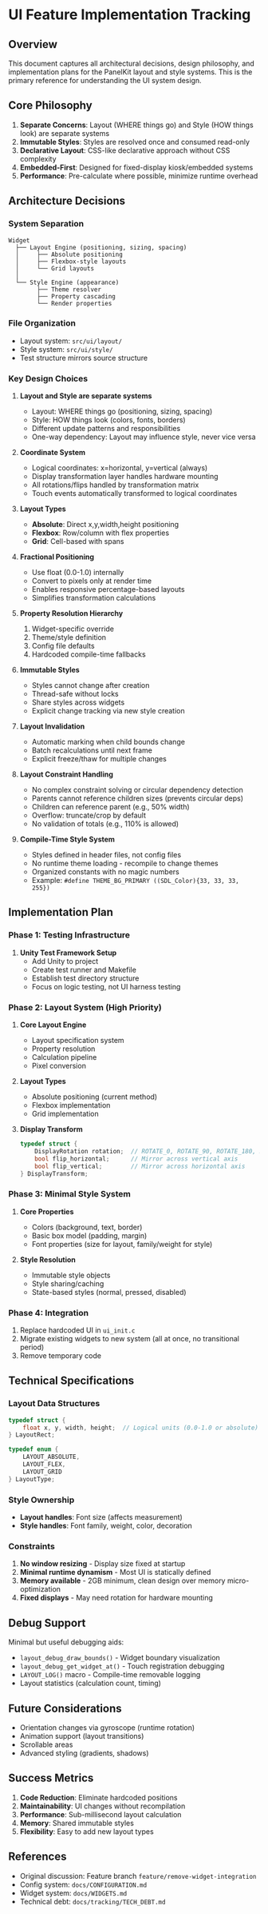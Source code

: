 # UI Feature Implementation Tracking

## Overview

This document captures all architectural decisions, design philosophy, and implementation plans for the PanelKit layout and style systems. This is the primary reference for understanding the UI system design.

## Core Philosophy

1. **Separate Concerns**: Layout (WHERE things go) and Style (HOW things look) are separate systems
2. **Immutable Styles**: Styles are resolved once and consumed read-only
3. **Declarative Layout**: CSS-like declarative approach without CSS complexity
4. **Embedded-First**: Designed for fixed-display kiosk/embedded systems
5. **Performance**: Pre-calculate where possible, minimize runtime overhead

## Architecture Decisions

### System Separation

```
Widget
  ├── Layout Engine (positioning, sizing, spacing)
  │     ├── Absolute positioning
  │     ├── Flexbox-style layouts  
  │     └── Grid layouts
  │
  └── Style Engine (appearance)
        ├── Theme resolver
        ├── Property cascading  
        └── Render properties
```

### File Organization

- Layout system: `src/ui/layout/`
- Style system: `src/ui/style/`
- Test structure mirrors source structure

### Key Design Choices

1. **Layout and Style are separate systems**
   - Layout: WHERE things go (positioning, sizing, spacing)
   - Style: HOW things look (colors, fonts, borders)
   - Different update patterns and responsibilities
   - One-way dependency: Layout may influence style, never vice versa

2. **Coordinate System**
   - Logical coordinates: x=horizontal, y=vertical (always)
   - Display transformation layer handles hardware mounting
   - All rotations/flips handled by transformation matrix
   - Touch events automatically transformed to logical coordinates

3. **Layout Types**
   - **Absolute**: Direct x,y,width,height positioning
   - **Flexbox**: Row/column with flex properties
   - **Grid**: Cell-based with spans

4. **Fractional Positioning**
   - Use float (0.0-1.0) internally
   - Convert to pixels only at render time
   - Enables responsive percentage-based layouts
   - Simplifies transformation calculations

5. **Property Resolution Hierarchy**
   1. Widget-specific override
   2. Theme/style definition
   3. Config file defaults
   4. Hardcoded compile-time fallbacks

6. **Immutable Styles**
   - Styles cannot change after creation
   - Thread-safe without locks
   - Share styles across widgets
   - Explicit change tracking via new style creation

7. **Layout Invalidation**
   - Automatic marking when child bounds change
   - Batch recalculations until next frame
   - Explicit freeze/thaw for multiple changes

8. **Layout Constraint Handling**
   - No complex constraint solving or circular dependency detection
   - Parents cannot reference children sizes (prevents circular deps)
   - Children can reference parent (e.g., 50% width)
   - Overflow: truncate/crop by default
   - No validation of totals (e.g., 110% is allowed)

9. **Compile-Time Style System**
   - Styles defined in header files, not config files
   - No runtime theme loading - recompile to change themes
   - Organized constants with no magic numbers
   - Example: `#define THEME_BG_PRIMARY ((SDL_Color){33, 33, 33, 255})`

## Implementation Plan

### Phase 1: Testing Infrastructure

1. **Unity Test Framework Setup**
   - Add Unity to project
   - Create test runner and Makefile
   - Establish test directory structure
   - Focus on logic testing, not UI harness testing

### Phase 2: Layout System (High Priority)

1. **Core Layout Engine**
   - Layout specification system
   - Property resolution
   - Calculation pipeline
   - Pixel conversion

2. **Layout Types**
   - Absolute positioning (current method)
   - Flexbox implementation
   - Grid implementation

3. **Display Transform**
   ```c
   typedef struct {
       DisplayRotation rotation;  // ROTATE_0, ROTATE_90, ROTATE_180, ROTATE_270
       bool flip_horizontal;      // Mirror across vertical axis
       bool flip_vertical;        // Mirror across horizontal axis
   } DisplayTransform;
   ```

### Phase 3: Minimal Style System

1. **Core Properties**
   - Colors (background, text, border)
   - Basic box model (padding, margin)
   - Font properties (size for layout, family/weight for style)

2. **Style Resolution**
   - Immutable style objects
   - Style sharing/caching
   - State-based styles (normal, pressed, disabled)

### Phase 4: Integration

1. Replace hardcoded UI in `ui_init.c`
2. Migrate existing widgets to new system (all at once, no transitional period)
3. Remove temporary code

## Technical Specifications

### Layout Data Structures

```c
typedef struct {
    float x, y, width, height;  // Logical units (0.0-1.0 or absolute)
} LayoutRect;

typedef enum {
    LAYOUT_ABSOLUTE,
    LAYOUT_FLEX,
    LAYOUT_GRID
} LayoutType;
```

### Style Ownership

- **Layout handles**: Font size (affects measurement)
- **Style handles**: Font family, weight, color, decoration

### Constraints

1. **No window resizing** - Display size fixed at startup
2. **Minimal runtime dynamism** - Most UI is statically defined
3. **Memory available** - 2GB minimum, clean design over memory micro-optimization
4. **Fixed displays** - May need rotation for hardware mounting

## Debug Support

Minimal but useful debugging aids:
- `layout_debug_draw_bounds()` - Widget boundary visualization
- `layout_debug_get_widget_at()` - Touch registration debugging
- `LAYOUT_LOG()` macro - Compile-time removable logging
- Layout statistics (calculation count, timing)

## Future Considerations

- Orientation changes via gyroscope (runtime rotation)
- Animation support (layout transitions)
- Scrollable areas
- Advanced styling (gradients, shadows)

## Success Metrics

1. **Code Reduction**: Eliminate hardcoded positions
2. **Maintainability**: UI changes without recompilation
3. **Performance**: Sub-millisecond layout calculation
4. **Memory**: Shared immutable styles
5. **Flexibility**: Easy to add new layout types

## References

- Original discussion: Feature branch `feature/remove-widget-integration`
- Config system: `docs/CONFIGURATION.md`
- Widget system: `docs/WIDGETS.md`
- Technical debt: `docs/tracking/TECH_DEBT.md`